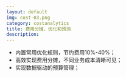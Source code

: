 ```yaml
---
layout: default
img: cost-03.png
category: costanalytics
title: 费用分摊、优化和预测
description:
---
```


 * 内置常用优化规则，节约费用10%-40%；
 * 高效实现费用分摊，不同业务成本清晰可见；
 * 实现数据驱动的预算管理；
